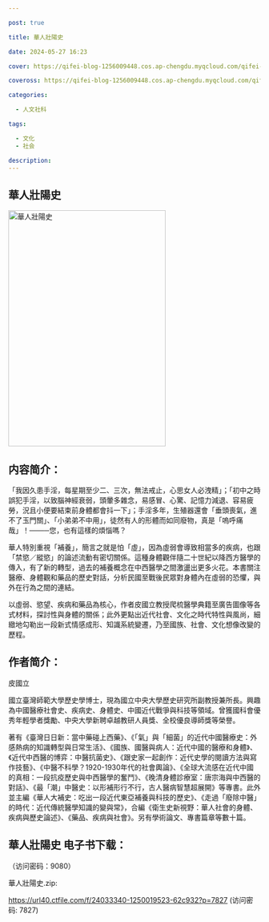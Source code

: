 ```yaml
---

post: true

title: 華人壯陽史

date: 2024-05-27 16:23

cover: https://qifei-blog-1256009448.cos.ap-chengdu.myqcloud.com/qifei-blog/65ee5cc69f345e8d034c33a0.jpg

coveross: https://qifei-blog-1256009448.cos.ap-chengdu.myqcloud.com/qifei-blog/65ee5cc69f345e8d034c33a0.jpg

categories:

  - 人文社科

tags:

  - 文化
  - 社会

description:
---
```


## 華人壯陽史
<img alt="華人壯陽史 " class="aligncenter loaded" data-was-processed="true" decoding="async" fetchpriority="high" height="471" src="https://qifei-blog-1256009448.cos.ap-chengdu.myqcloud.com/qifei-blog/65ee5cc69f345e8d034c33a0.jpg" style="cursor: zoom-in;" width="314"/>

## 内容简介：

「我因久患手淫，每星期至少二、三次，無法戒止，心思女人必洩精」；「初中之時誤犯手淫，以致腦神經衰弱，頭暈多雜念，易感冒、心驚、記憶力減退、容易疲勞，況且小便要結束前身體都會抖一下」；手淫多年，生殖器還會「垂頭喪氣，進不了玉門關」、「小弟弟不中用」，徒然有人的形體而如同廢物，真是「嗚呼痛哉」！────您，也有這樣的煩惱嗎？

華人特別重視「補養」，簡言之就是怕「虛」，因為虛弱會導致相當多的疾病，也跟「禁慾／縱慾」的論述流動有密切關係。這種身體觀伴隨二十世紀以降西方醫學的傳入，有了新的轉型，過去的補養概念在中西醫學之間激盪出更多火花。本書關注醫療、身體觀和藥品的歷史對話，分析民國至戰後民眾對身體內在虛弱的恐懼，與外在行為之間的連結。

以虛弱、慾望、疾病和藥品為核心，作者皮國立教授爬梳醫學典籍至廣告圖像等各式材料，探討性與身體的關係；此外更點出近代社會、文化之時代特性與風尚，細緻地勾勒出一段新式情感成形、知識系統變遷，乃至國族、社會、文化想像改變的歷程。

## 作者简介：

皮國立

國立臺灣師範大學歷史學博士，現為國立中央大學歷史研究所副教授兼所長。興趣為中國醫療社會史、疾病史、身體史、中國近代戰爭與科技等領域。曾獲國科會優秀年輕學者獎勵、中央大學新聘卓越教研人員獎、全校優良導師獎等榮譽。

著有《臺灣日日新：當中藥碰上西藥》、《「氣」與「細菌」的近代中國醫療史：外感熱病的知識轉型與日常生活》、《國族、國醫與病人：近代中國的醫療和身體》、《近代中西醫的博弈：中醫抗菌史》、《跟史家一起創作：近代史學的閱讀方法與寫作技藝》、《中醫不科學？1920-1930年代的社會輿論》、《全球大流感在近代中國的真相：一段抗疫歷史與中西醫學的奮鬥》、《晚清身體診療室：唐宗海與中西醫的對話》、《最「潮」中醫史：以形補形行不行，古人醫病智慧超展開》等專書。此外並主編《華人大補史：吃出一段近代東亞補養與科技的歷史》、《走過「廢除中醫」的時代：近代傳統醫學知識的變與常》，合編《衛生史新視野：華人社會的身體、疾病與歷史論述》、《藥品、疾病與社會》。另有學術論文、專書篇章等數十篇。

## 華人壯陽史 电子书下载：

 （访问密码：9080）

華人壯陽史.zip: 

https://url40.ctfile.com/f/24033340-1250019523-62c932?p=7827 (访问密码: 7827)
